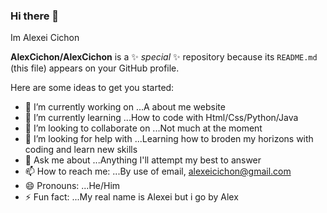 ### Hi there 👋
Im Alexei Cichon

**AlexCichon/AlexCichon** is a ✨ _special_ ✨ repository because its `README.md` (this file) appears on your GitHub profile.

Here are some ideas to get you started:

- 🔭 I’m currently working on ...A about me website
- 🌱 I’m currently learning ...How to code with Html/Css/Python/Java
- 👯 I’m looking to collaborate on ...Not much at the moment
- 🤔 I’m looking for help with ...Learning how to broden my horizons with coding and learn new skills
- 💬 Ask me about ...Anything I'll attempt my best to answer
- 📫 How to reach me: ...By use of email, alexeicichon@gmail.com  
- 😄 Pronouns: ...He/Him
- ⚡ Fun fact: ...My real name is Alexei but i go by Alex

